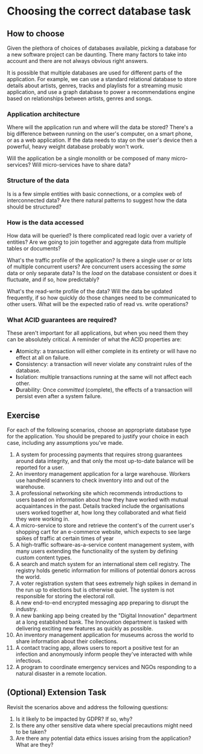 # Choosing the correct database task

## How to choose

Given the plethora of choices of databases available, picking a database for a new software project can be daunting. There many factors to take into account and there are not always obvious right answers.

It is possible that multiple databases are used for different parts of the application. For example, we can use a standard relational database to store details about artists, genres, tracks and playlists for a streaming music application, and use a graph database to power a recommendations engine based on relationships between artists, genres and songs.

### Application architecture

Where will the application run and where will the data be stored? There's a big difference between running on the user's computer, on a smart phone, or as a web application. If the data needs to stay on the user's device then a powerful, heavy weight database probably won't work.

Will the application be a single monolith or be composed of many micro-services? Will micro-services have to share data?

### Structure of the data

Is is a few simple entities with basic connections, or a complex web of interconnected data? Are there natural patterns to suggest how the data should be structured?

### How is the data accessed

How data will be queried? Is there complicated read logic over a variety of entities? Are we going to join together and aggregate data from multiple tables or documents?

What's the traffic profile of the application? Is there a single user or or lots of multiple concurrent users? Are concurrent users accessing the _same_ data or only separate data? Is the _load_ on the database consistent or does it fluctuate, and if so, how predictably?

What's the read-write profile of the data? Will the data be updated frequently, if so how quickly do those changes need to be communicated to other users. What will be the expected ratio of read vs. write operations?

### What ACID guarantees are required?

These aren't important for all applications, but when you need them they can be absolutely critical. A reminder of what the ACID properties are:

- **A**tomicity: a transaction will either complete in its entirety or will have no effect at all on failure.
- **C**onsistency: a transaction will never violate any constraint rules of the database.
- **I**solation: multiple transactions running at the same will not affect each other.
- **D**urability: Once _committed_ (complete), the effects of a transaction will persist even after a system failure.

## Exercise

For each of the following scenarios, choose an appropriate database type for the application. You should be prepared to justify your choice in each case, including any assumptions you've made.

1. A system for processing payments that requires strong guarantees around data integrity, and that only the most up-to-date balance will be reported for a user.
2. An inventory management application for a large warehouse. Workers use handheld scanners to check inventory into and out of the warehouse.
3. A professional networking site which recommends introductions to users based on information about how they have worked with mutual acquaintances in the past. Details tracked include the organisations users worked together at, how long they collaborated and what field they were working in.
4. A micro-service to store and retrieve the content's of the current user's shopping cart for an e-commerce website, which expects to see large spikes of traffic at certain times of year
5. A high-traffic software-as-a-service content management system, with many users extending the functionality of the system by defining custom content types.
6. A search and match system for an international stem cell registry. The registry holds genetic information for millions of potential donors across the world.
7. A voter registration system that sees extremely high spikes in demand in the run up to elections but is otherwise quiet. The system is not responsible for storing the electoral roll.
8. A new end-to-end encrypted messaging app preparing to disrupt the industry.
9. A new banking app being created by the "Digital Innovation" department at a long established bank. The Innovation department is tasked with delivering exciting new features as quickly as possible.
10. An inventory management application for museums across the world to share information about their collections.
11. A contact tracing app, allows users to report a positive test for an infection and anonymously inform people they've interacted with while infectious.
12. A program to coordinate emergency services and NGOs responding to a natural disaster in a remote location.

## (Optional) Extension Task

Revisit the scenarios above and address the following questions:

1. Is it likely to be impacted by GDPR? If so, why?
2. Is there any other sensitive data where special precautions might need to be taken?
3. Are there any potential data ethics issues arising from the application? What are they?
